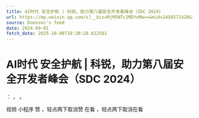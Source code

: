 ```yaml
---
title: AI时代 安全护航 | 科锐，助力第八届安全开发者峰会（SDC 2024）
url: https://mp.weixin.qq.com/s?__biz=MjM5NTc2MDYxMw==&mid=2458571420&idx=1&sn=1a59f9dcb9802ed381790719ff128efb
source: Doonsec's feed
date: 2024-09-01
fetch_date: 2025-10-06T18:20:28.812501
---
```


# AI时代 安全护航 | 科锐，助力第八届安全开发者峰会（SDC 2024）

：
，
。

视频
小程序
赞
，轻点两下取消赞
在看
，轻点两下取消在看